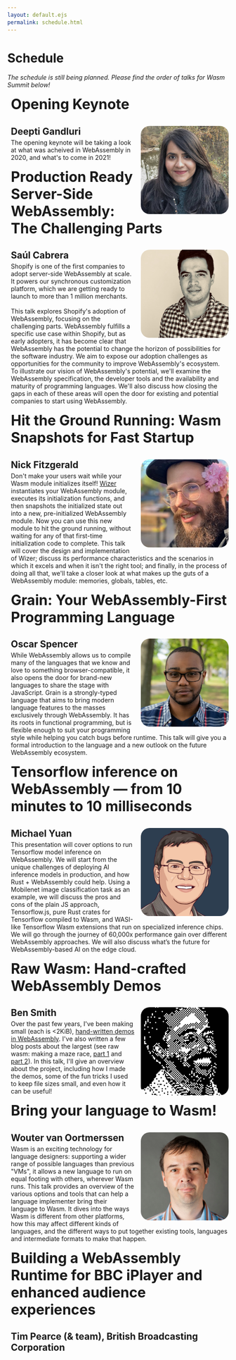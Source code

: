 ```yaml
---
layout: default.ejs
permalink: schedule.html
---
```


<style>
main {
  max-width: 900px;
  margin-left: auto;
  margin-right: auto;
}

main a {
  color: var(--off-white);
}

main a:visited {
  color: var(--purple);
}

.speaker-block {
  border-left: dashed var(--white);
  padding-left: 0.5rem;
  margin-top: 1rem;
  margin-bottom: 1rem;
}

.speaker-block h1 {
  font-size: 2rem;
  border-bottom: solid var(--offwhite);
  margin-top: 0px;
  padding-bottom: 0.5rem;
}

.speaker-block h2 {
  color: var(--white);
  margin-top: 0px;
  margin-bottom: 0px;
}

.speaker-block p {
  color: var(--white);
  margin-top: 0.25rem;
  margin-bottom: 0.25rem;
}


.speaker-block img {
  width: 200px;
  height: 200px;
  object-fit: cover;
  float: right;
  margin-left: 1em;
  border-radius: 10%;
  max-width: 50vw;
  height: auto;
  aspect-ratio: 1;
}

.speaker-block p {}

@media (max-width: 720px) {
  .speaker-block h1 {
    font-size: 1.5rem;
  }

  .speaker-block h2 {
    font-size: 1rem;
  }

}

</style>

# Schedule

_The schedule is still being planned. Please find the order of talks for Wasm Summit below!_

<div class="speaker-block">
  <h1>Opening Keynote</h1>
  <img src="assets/speaker-images/deepti.jpg"></img>
  <h2>Deepti Gandluri</h2>
  <p>The opening keynote will be taking a look at what was acheived in WebAssembly in 2020, and what's to come in 2021!</p>
</div>

<div class="speaker-block">
  <h1>Production Ready Server-Side WebAssembly: The Challenging Parts</h1>
  <img src="assets/speaker-images/saul-cabrera.jpg"></img>
  <h2>Saúl Cabrera</h2>
  <p>
  Shopify is one of the first companies to adopt server-side WebAssembly at scale. It powers our synchronous customization platform, which we are getting ready to launch to more than 1 million merchants.
  <br />
  <br />
  This talk explores Shopify's adoption of WebAssembly, focusing on the challenging parts. WebAssembly fulfills a specific use case within Shopify, but as early adopters, it has become clear that WebAssembly has the potential to change the horizon of possibilities for the software industry. We aim to expose our adoption challenges as opportunities  for the community to improve WebAssembly's ecosystem. To illustrate our vision of WebAssembly's potential, we'll examine the WebAssembly specification, the developer tools and the availability and maturity of programming languages. We'll also discuss how closing the gaps in each of these areas will open the door for existing and potential companies to start using WebAssembly.
  </p>
</div>

<div class="speaker-block">
  <h1>Hit the Ground Running: Wasm Snapshots for Fast Startup</h1>
  <img src="assets/speaker-images/nick-fitzgerald.jpg"></img>
  <h2>Nick Fitzgerald</h2>
  <p>Don't make your users wait while your Wasm module initializes itself! <a href="https://github.com/bytecodealliance/wizer" target="_blank">Wizer</a> instantiates your WebAssembly module, executes its initialization functions, and then snapshots the initialized state out into a new, pre-initialized WebAssembly module. Now you can use this new module to hit the ground running, without waiting for any of that first-time initialization code to complete. This talk will cover the design and implementation of Wizer; discuss its performance characteristics and the scenarios in which it excels and when it isn't the right tool; and finally, in the process of doing all that, we'll take a closer look at what makes up the guts of a WebAssembly module: memories, globals, tables, etc.</p>
</div>

<div class="speaker-block">
  <h1>Grain: Your WebAssembly-First Programming Language</h1>
  <img src="assets/speaker-images/oscar.jpg"></img>
  <h2>Oscar Spencer</h2>
  <p>While WebAssembly allows us to compile many of the languages that we know and love to something browser-compatible, it also opens the door for brand-new languages to share the stage with JavaScript. Grain is a strongly-typed language that aims to bring modern language features to the masses exclusively through WebAssembly. It has its roots in functional programming, but is flexible enough to suit your programming style while helping you catch bugs before runtime. This talk will give you a formal introduction to the language and a new outlook on the future WebAssembly ecosystem.</p>
</div>

<div class="speaker-block">
  <h1>Tensorflow inference on WebAssembly — from 10 minutes to 10 milliseconds</h1>
  <img src="assets/speaker-images/michael-yuan.jpg"></img>
  <h2>Michael Yuan</h2>
  <p>This presentation will cover options to run Tensorflow model inference on WebAssembly. We will start from the unique challenges of deploying AI inference models in production, and how Rust + WebAssembly could help. Using a Mobilenet image classification task as an example,  we will discuss the pros and cons of the plain JS approach, Tensorflow.js, pure Rust crates for Tensorflow compiled to Wasm, and WASI-like Tensorflow Wasm extensions that run on specialized inference chips. We will go through the journey of 60,000x performance gain over different WebAssembly approaches. We will also discuss what’s the future for WebAssembly-based AI on the edge cloud.</p>
</div>

<div class="speaker-block">
  <h1>Raw Wasm: Hand-crafted WebAssembly Demos</h1>
  <img src="assets/speaker-images/ben-smith.jpg"></img>
  <h2>Ben Smith</h2>
  <p>Over the past few years, I've been making small (each is &lt;2KiB), <a href="https://github.com/binji/raw-wasm" target="_blank">hand-written demos in WebAssembly</a>. I've also written a few blog posts about the largest (see raw wasm: making a maze race, <a href="https://binji.github.io/posts/raw-wasm-making-a-maze-race/" target="_blank">part 1</a> and <a href="https://binji.github.io/posts/raw-wasm-making-a-maze-race-part-2/" target="_blank">part 2</a>). In this talk, I'll give an overview about the project, including how I made the demos, some of the fun tricks I used to keep file sizes small, and even how it can be useful!</p>
</div>

<div class="speaker-block">
  <h1>Bring your language to Wasm!</h1>
  <img src="assets/speaker-images/wvo.jpg"></img>
  <h2>Wouter van Oortmerssen</h2>
  <p>Wasm is an exciting technology for language designers: supporting a wider range of possible languages than previous "VMs", it allows a new language to run on equal footing with others, wherever Wasm runs. This talk provides an overview of the various options and tools that can help a language implementer bring their language to Wasm. It dives into the ways Wasm is different from other platforms, how this may affect different kinds of languages, and the different ways to put together existing tools, languages and intermediate formats to make that happen.</p>
</div>

<div class="speaker-block">
  <h1>Building a WebAssembly Runtime for BBC iPlayer and enhanced audience experiences</h1>
  <h2>Tim Pearce (& team), British Broadcasting Corporation</h2>
  <p></p>
</div>
